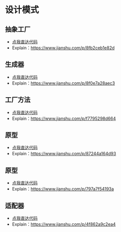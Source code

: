 # 设计模式
## 抽象工厂
* [点我直达代码](https://github.com/elfc/patterns/tree/master/src/main/java/com/nebula/patterns/abstractfactory)
* Explain：<https://www.jianshu.com/p/8fb2ceb1e82d>

## 生成器
* [点我直达代码](https://github.com/elfc/patterns/tree/master/src/main/java/com/nebula/patterns/builder)
* Explain：<https://www.jianshu.com/p/8f0e7a28aec3>

## 工厂方法
* [点我直达代码](https://github.com/elfc/patterns/tree/master/src/main/java/com/nebula/patterns/factorymethod)
* Explain：<https://www.jianshu.com/p/f7795298d664>

## 原型
* [点我直达代码](https://github.com/elfc/patterns/tree/master/src/main/java/com/nebula/patterns/prototype)
* Explain：<https://www.jianshu.com/p/87244a164d93>

## 原型
* [点我直达代码](https://github.com/elfc/patterns/tree/master/src/main/java/com/nebula/patterns/singleton)
* Explain：<https://www.jianshu.com/p/797a7f54193a>

## 适配器
* [点我直达代码](https://github.com/elfc/patterns/tree/master/src/main/java/com/nebula/patterns/adapter)
* Explain：<https://www.jianshu.com/p/4f862a9c2ea4>

